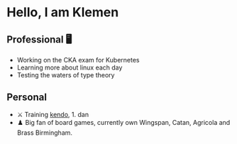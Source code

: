 # Hello, I am Klemen

## Professional :desktop_computer:
- Working on the CKA exam for Kubernetes
- Learning more about linux each day
- Testing the waters of type theory

## Personal
- :crossed_swords: Training [kendo](https://en.wikipedia.org/wiki/Kendo), 1. dan
- :chess_pawn: Big fan of board games, currently own Wingspan, Catan, Agricola and Brass Birmingham.
